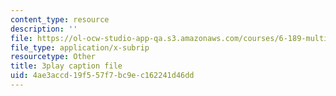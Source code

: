 ```yaml
---
content_type: resource
description: ''
file: https://ol-ocw-studio-app-qa.s3.amazonaws.com/courses/6-189-multicore-programming-primer-january-iap-2007/4ae3accd19f557f7bc9ec162241d46dd_s8dZi6eqsJU.vtt
file_type: application/x-subrip
resourcetype: Other
title: 3play caption file
uid: 4ae3accd-19f5-57f7-bc9e-c162241d46dd
---
```

